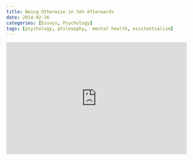 ```yaml
---
title: Being Otherwise in teh Afterwards
date: 2014-02-26
categories: [Essays, Psychology]
tags: [psychology, philosophy,  mental health, existentialism]
---
```


<p style=text-align: center">
<iframe src="https://docs.google.com/presentation/d/e/2PACX-1vR4y6veEn8PgFlHn4k_gxMUlJCrOsW_meD9siunWWmtPElVHyrva6tlsRQqflomB2HjaxwbIGGcHhym/embed?start=false&loop=false&delayms=3000" frameborder="0" width="480" height="299" allowfullscreen="true" mozallowfullscreen="true" webkitallowfullscreen="true"></iframe>
</p>
